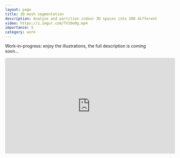 ```yaml
---
layout: page
title: 3D mesh segmentation
description: Analyze and partition indoor 3D spaces into 200 different classes, using transformers!
video: https://i.imgur.com/TV10o0g.mp4
importance: 5
category: work
---
```



Work-in-progress: enjoy the illustrations, the full description is coming soon...


<iframe width="560" height="315" src="https://www.youtube-nocookie.com/embed/jeo4xKYwoGc" title="YouTube video player" frameborder="0" allow="accelerometer; autoplay; clipboard-write; encrypted-media; gyroscope; picture-in-picture" allowfullscreen></iframe>